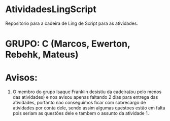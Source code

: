 # AtividadesLingScript
Repositorio para a cadeira de Ling de Script para as atividades.

# GRUPO: C (Marcos, Ewerton, Rebehk, Mateus)

# Avisos:
1. O membro do grupo Isaque Franklin desistiu da cadeira(ou pelo menos das atividades) e nos avisou apenas faltando 2 dias
para entrega das atividades, portanto nao conseguimos ficar com sobrecargo de atividades por conta dele, sendo assim algumas
questoes estão em falta pois seriam as questões dele e tambem o assunto da atividade 1.
